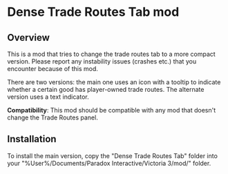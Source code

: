 # Dense Trade Routes Tab mod

## Overview

This is a mod that tries to change the trade routes tab to a more compact version. Please report any instability issues (crashes etc.) that you encounter because of this mod.

There are two versions: the main one uses an icon with a tooltip to indicate whether a certain good has player-owned trade routes. The alternate version uses a text indicator.

**Compatibility**: This mod should be compatible with any mod that doesn't change the Trade Routes panel.

## Installation

To install the main version, copy the "Dense Trade Routes Tab" folder into your "%User%/Documents/Paradox Interactive/Victoria 3/mod/" folder.
